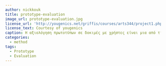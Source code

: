```yaml
---
author: nickkouk
title: prototype-evaluation
image_url: prototype-evaluation.jpg
license_url: 'http://yougenics.net/griffis/courses/arts344/project1.php'
license_text: Courtesy of yougenics
caption: H αξιολόγηση πρωτοτύπων σε δοκιμές με χρήστες είναι μια από τις σημαντικότερες δραστηριότητες του προγραμματισμού της διάδρασης καθώς μας βοηθά να κατανοήσουμε καλύτερα και να ορίσουμε τις ανάγκες ενός χρήστη ή μιας ομάδας χρηστών.
categories:
  - method
tags:
  - Prototype
  - Evaluation
---
```

